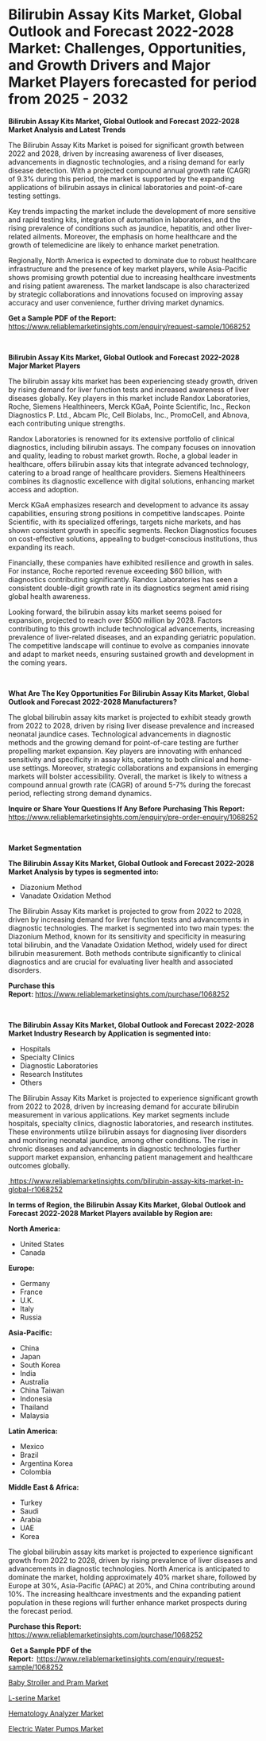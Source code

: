 <p><h1>Bilirubin Assay Kits Market, Global Outlook and Forecast 2022-2028 Market: Challenges, Opportunities, and Growth Drivers and Major Market Players forecasted for period from 2025 - 2032</h1></p><p><strong>Bilirubin Assay Kits Market, Global Outlook and Forecast 2022-2028 Market Analysis and Latest Trends</strong></p>
<p><p>The Bilirubin Assay Kits Market is poised for significant growth between 2022 and 2028, driven by increasing awareness of liver diseases, advancements in diagnostic technologies, and a rising demand for early disease detection. With a projected compound annual growth rate (CAGR) of 9.3% during this period, the market is supported by the expanding applications of bilirubin assays in clinical laboratories and point-of-care testing settings.</p><p>Key trends impacting the market include the development of more sensitive and rapid testing kits, integration of automation in laboratories, and the rising prevalence of conditions such as jaundice, hepatitis, and other liver-related ailments. Moreover, the emphasis on home healthcare and the growth of telemedicine are likely to enhance market penetration.</p><p>Regionally, North America is expected to dominate due to robust healthcare infrastructure and the presence of key market players, while Asia-Pacific shows promising growth potential due to increasing healthcare investments and rising patient awareness. The market landscape is also characterized by strategic collaborations and innovations focused on improving assay accuracy and user convenience, further driving market dynamics.</p></p>
<p><strong>Get a Sample PDF of the Report:&nbsp;</strong> <a href="https://www.reliablemarketinsights.com/enquiry/request-sample/1068252?utm_campaign=2102&utm_medium=2&utm_source=Github&utm_content=ia&utm_term=21032025&utm_id=bilirubin-assay-kits-market-global-outlook-and-forecast-2022-2028">https://www.reliablemarketinsights.com/enquiry/request-sample/1068252</a></p>
<p>&nbsp;</p>
<p><strong>Bilirubin Assay Kits Market, Global Outlook and Forecast 2022-2028 Major Market Players</strong></p>
<p><p>The bilirubin assay kits market has been experiencing steady growth, driven by rising demand for liver function tests and increased awareness of liver diseases globally. Key players in this market include Randox Laboratories, Roche, Siemens Healthineers, Merck KGaA, Pointe Scientific, Inc., Reckon Diagnostics P. Ltd., Abcam Plc, Cell Biolabs, Inc., PromoCell, and Abnova, each contributing unique strengths.</p><p>Randox Laboratories is renowned for its extensive portfolio of clinical diagnostics, including bilirubin assays. The company focuses on innovation and quality, leading to robust market growth. Roche, a global leader in healthcare, offers bilirubin assay kits that integrate advanced technology, catering to a broad range of healthcare providers. Siemens Healthineers combines its diagnostic excellence with digital solutions, enhancing market access and adoption.</p><p>Merck KGaA emphasizes research and development to advance its assay capabilities, ensuring strong positions in competitive landscapes. Pointe Scientific, with its specialized offerings, targets niche markets, and has shown consistent growth in specific segments. Reckon Diagnostics focuses on cost-effective solutions, appealing to budget-conscious institutions, thus expanding its reach.</p><p>Financially, these companies have exhibited resilience and growth in sales. For instance, Roche reported revenue exceeding $60 billion, with diagnostics contributing significantly. Randox Laboratories has seen a consistent double-digit growth rate in its diagnostics segment amid rising global health awareness.</p><p>Looking forward, the bilirubin assay kits market seems poised for expansion, projected to reach over $500 million by 2028. Factors contributing to this growth include technological advancements, increasing prevalence of liver-related diseases, and an expanding geriatric population. The competitive landscape will continue to evolve as companies innovate and adapt to market needs, ensuring sustained growth and development in the coming years.</p></p>
<p>&nbsp;</p>
<p><strong>What Are The Key Opportunities For Bilirubin Assay Kits Market, Global Outlook and Forecast 2022-2028 Manufacturers?</strong></p>
<p><p>The global bilirubin assay kits market is projected to exhibit steady growth from 2022 to 2028, driven by rising liver disease prevalence and increased neonatal jaundice cases. Technological advancements in diagnostic methods and the growing demand for point-of-care testing are further propelling market expansion. Key players are innovating with enhanced sensitivity and specificity in assay kits, catering to both clinical and home-use settings. Moreover, strategic collaborations and expansions in emerging markets will bolster accessibility. Overall, the market is likely to witness a compound annual growth rate (CAGR) of around 5-7% during the forecast period, reflecting strong demand dynamics.</p></p>
<p><strong>Inquire or Share Your Questions If Any Before Purchasing This Report:</strong> <a href="https://www.reliablemarketinsights.com/enquiry/pre-order-enquiry/1068252?utm_campaign=2102&utm_medium=2&utm_source=Github&utm_content=ia&utm_term=21032025&utm_id=bilirubin-assay-kits-market-global-outlook-and-forecast-2022-2028">https://www.reliablemarketinsights.com/enquiry/pre-order-enquiry/1068252</a></p>
<p>&nbsp;</p>
<p><strong>Market Segmentation</strong></p>
<p><strong>The Bilirubin Assay Kits Market, Global Outlook and Forecast 2022-2028 Market Analysis by types is segmented into:</strong></p>
<p><ul><li>Diazonium Method</li><li>Vanadate Oxidation Method</li></ul></p>
<p><p>The Bilirubin Assay Kits market is projected to grow from 2022 to 2028, driven by increasing demand for liver function tests and advancements in diagnostic technologies. The market is segmented into two main types: the Diazonium Method, known for its sensitivity and specificity in measuring total bilirubin, and the Vanadate Oxidation Method, widely used for direct bilirubin measurement. Both methods contribute significantly to clinical diagnostics and are crucial for evaluating liver health and associated disorders.</p></p>
<p><strong>Purchase this Report:&nbsp;</strong><a href="https://www.reliablemarketinsights.com/purchase/1068252?utm_campaign=2102&utm_medium=2&utm_source=Github&utm_content=ia&utm_term=21032025&utm_id=bilirubin-assay-kits-market-global-outlook-and-forecast-2022-2028">https://www.reliablemarketinsights.com/purchase/1068252</a></p>
<p>&nbsp;</p>
<p><strong>The Bilirubin Assay Kits Market, Global Outlook and Forecast 2022-2028 Market Industry Research by Application is segmented into:</strong></p>
<p><ul><li>Hospitals</li><li>Specialty Clinics</li><li>Diagnostic Laboratories</li><li>Research Institutes</li><li>Others</li></ul></p>
<p><p>The Bilirubin Assay Kits Market is projected to experience significant growth from 2022 to 2028, driven by increasing demand for accurate bilirubin measurement in various applications. Key market segments include hospitals, specialty clinics, diagnostic laboratories, and research institutes. These environments utilize bilirubin assays for diagnosing liver disorders and monitoring neonatal jaundice, among other conditions. The rise in chronic diseases and advancements in diagnostic technologies further support market expansion, enhancing patient management and healthcare outcomes globally.</p></p>
<p><a href="https://www.reliablemarketinsights.com/bilirubin-assay-kits-market-in-global-r1068252?utm_campaign=2102&utm_medium=2&utm_source=Github&utm_content=ia&utm_term=21032025&utm_id=bilirubin-assay-kits-market-global-outlook-and-forecast-2022-2028">&nbsp;https://www.reliablemarketinsights.com/bilirubin-assay-kits-market-in-global-r1068252</a></p>
<p><strong>In terms of Region, the Bilirubin Assay Kits Market, Global Outlook and Forecast 2022-2028 Market Players available by Region are:</strong></p>
<p>
    <p> <strong> North America: </strong>
        <ul>
            <li>United States</li>
            <li>Canada</li>
        </ul>
        </p> 
    <p> <strong> Europe: </strong>
        <ul>
            <li>Germany</li>
            <li>France</li>
            <li>U.K.</li>
            <li>Italy</li>
            <li>Russia</li>
        </ul>
        </p> 
    <p> <strong> Asia-Pacific: </strong>
        <ul>
            <li>China</li>
            <li>Japan</li>
            <li>South Korea</li>
            <li>India</li>
            <li>Australia</li>
            <li>China Taiwan</li>
            <li>Indonesia</li>
            <li>Thailand</li>
            <li>Malaysia</li>
        </ul>
        </p> 
    <p> <strong> Latin America: </strong>
        <ul>
            <li>Mexico</li>
            <li>Brazil</li>
            <li>Argentina Korea</li>
            <li>Colombia</li>
        </ul>
        </p> 
    <p> <strong> Middle East & Africa: </strong>
        <ul>
            <li>Turkey</li>
            <li>Saudi</li>
            <li>Arabia</li>
            <li>UAE</li>
            <li>Korea</li>
        </ul>
    </p>
    </p>
<p><p>The global bilirubin assay kits market is projected to experience significant growth from 2022 to 2028, driven by rising prevalence of liver diseases and advancements in diagnostic technologies. North America is anticipated to dominate the market, holding approximately 40% market share, followed by Europe at 30%, Asia-Pacific (APAC) at 20%, and China contributing around 10%. The increasing healthcare investments and the expanding patient population in these regions will further enhance market prospects during the forecast period.</p></p>
<p><strong>Purchase this Report: </strong><a href="https://www.reliablemarketinsights.com/purchase/1068252?utm_campaign=2102&utm_medium=2&utm_source=Github&utm_content=ia&utm_term=21032025&utm_id=bilirubin-assay-kits-market-global-outlook-and-forecast-2022-2028">https://www.reliablemarketinsights.com/purchase/1068252</a></p>
<p>&nbsp;<strong>Get a Sample PDF of the Report:&nbsp;&nbsp;</strong><a href="https://www.reliablemarketinsights.com/enquiry/request-sample/1068252?utm_campaign=2102&utm_medium=2&utm_source=Github&utm_content=ia&utm_term=21032025&utm_id=bilirubin-assay-kits-market-global-outlook-and-forecast-2022-2028">https://www.reliablemarketinsights.com/enquiry/request-sample/1068252</a></p>
<p><strong></strong></p>
<p><p><a href="https://github.com/ujanoandryvw/Market-Research-Report-List-1/blob/main/baby-stroller-and-pram-market.md?utm_campaign=2102&utm_medium=2&utm_source=Github&utm_content=ia&utm_term=21032025&utm_id=bilirubin-assay-kits-market-global-outlook-and-forecast-2022-2028">Baby Stroller and Pram Market</a></p><p><a href="https://github.com/buluckcapps2/Market-Research-Report-List-1/blob/main/l-serine-market.md?utm_campaign=2102&utm_medium=2&utm_source=Github&utm_content=ia&utm_term=21032025&utm_id=bilirubin-assay-kits-market-global-outlook-and-forecast-2022-2028">L-serine Market</a></p><p><a href="https://github.com/donnypolan/Market-Research-Report-List-1/blob/main/hematology-analyzer-market.md?utm_campaign=2102&utm_medium=2&utm_source=Github&utm_content=ia&utm_term=21032025&utm_id=bilirubin-assay-kits-market-global-outlook-and-forecast-2022-2028">Hematology Analyzer Market</a></p><p><a href="https://github.com/zemonarutaep/Market-Research-Report-List-1/blob/main/electric-water-pumps-market.md?utm_campaign=2102&utm_medium=2&utm_source=Github&utm_content=ia&utm_term=21032025&utm_id=bilirubin-assay-kits-market-global-outlook-and-forecast-2022-2028">Electric Water Pumps Market</a></p></p>
